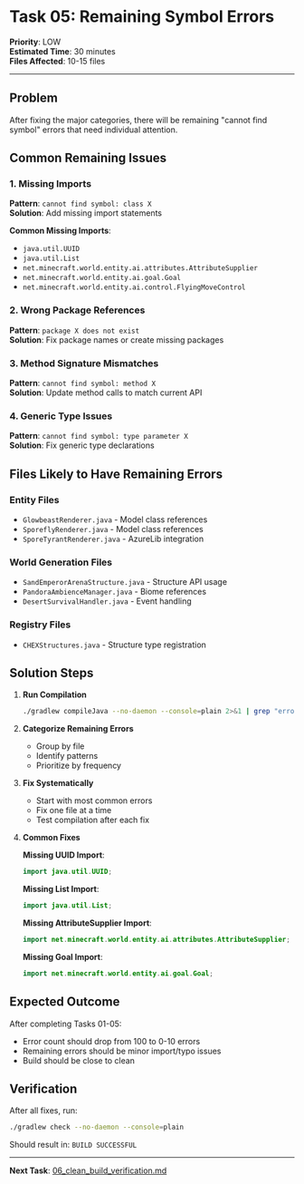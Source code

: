 # Task 05: Remaining Symbol Errors

**Priority**: LOW  
**Estimated Time**: 30 minutes  
**Files Affected**: 10-15 files

---

## Problem

After fixing the major categories, there will be remaining "cannot find symbol" errors that need individual attention.

## Common Remaining Issues

### 1. Missing Imports

**Pattern**: `cannot find symbol: class X`  
**Solution**: Add missing import statements

**Common Missing Imports**:

- `java.util.UUID`
- `java.util.List`
- `net.minecraft.world.entity.ai.attributes.AttributeSupplier`
- `net.minecraft.world.entity.ai.goal.Goal`
- `net.minecraft.world.entity.ai.control.FlyingMoveControl`

### 2. Wrong Package References

**Pattern**: `package X does not exist`  
**Solution**: Fix package names or create missing packages

### 3. Method Signature Mismatches

**Pattern**: `cannot find symbol: method X`  
**Solution**: Update method calls to match current API

### 4. Generic Type Issues

**Pattern**: `cannot find symbol: type parameter X`  
**Solution**: Fix generic type declarations

## Files Likely to Have Remaining Errors

### Entity Files

- `GlowbeastRenderer.java` - Model class references
- `SporeflyRenderer.java` - Model class references
- `SporeTyrantRenderer.java` - AzureLib integration

### World Generation Files

- `SandEmperorArenaStructure.java` - Structure API usage
- `PandoraAmbienceManager.java` - Biome references
- `DesertSurvivalHandler.java` - Event handling

### Registry Files

- `CHEXStructures.java` - Structure type registration

## Solution Steps

1. **Run Compilation**

   ```bash
   ./gradlew compileJava --no-daemon --console=plain 2>&1 | grep "error:" > remaining_errors.txt
   ```

2. **Categorize Remaining Errors**

   - Group by file
   - Identify patterns
   - Prioritize by frequency

3. **Fix Systematically**

   - Start with most common errors
   - Fix one file at a time
   - Test compilation after each fix

4. **Common Fixes**

   **Missing UUID Import**:

   ```java
   import java.util.UUID;
   ```

   **Missing List Import**:

   ```java
   import java.util.List;
   ```

   **Missing AttributeSupplier Import**:

   ```java
   import net.minecraft.world.entity.ai.attributes.AttributeSupplier;
   ```

   **Missing Goal Import**:

   ```java
   import net.minecraft.world.entity.ai.goal.Goal;
   ```

## Expected Outcome

After completing Tasks 01-05:

- Error count should drop from 100 to 0-10 errors
- Remaining errors should be minor import/typo issues
- Build should be close to clean

## Verification

After all fixes, run:

```bash
./gradlew check --no-daemon --console=plain
```

Should result in: `BUILD SUCCESSFUL`

---

**Next Task**: [06_clean_build_verification.md](06_clean_build_verification.md)

